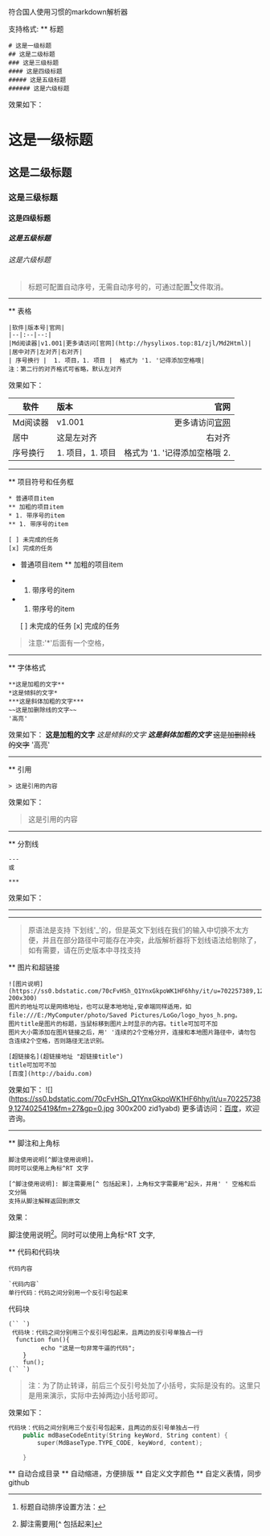 符合国人使用习惯的markdown解析器

支持格式:
** 标题

```
# 这是一级标题
## 这是二级标题
### 这是三级标题
#### 这是四级标题
##### 这是五级标题
###### 这是六级标题

```
效果如下：
# 这是一级标题
## 这是二级标题
### 这是三级标题
#### 这是四级标题


##### 这是五级标题
###### 这是六级标题

> 标题可配置自动序号，无需自动序号的，可通过配置[^标题配置]文件取消。
[^标题配置]: 标题自动排序设置方法：

---

** 表格

```
|软件|版本号|官网|
|--|:--|--:|
|Md阅读器|v1.001|更多请访问[官网](http://hysylixos.top:81/zjl/Md2Html)|
|居中对齐|左对齐|右对齐|
| 序号换行 |  1. 项目，1. 项目 |  格式为 '1. '记得添加空格哦|
注：第二行的对齐格式可省略，默认左对齐
```

效果如下：

|软件|版本|官网|
|---|:---|---:|
|Md阅读器|v1.001|更多请访问[官网](http://hysylixos.top:81/zjl/Md2Html)|
|居中  |这是左对齐         |右对齐|
| 序号换行 |  1. 项目，1. 项目 |  格式为 '1. '记得添加空格哦 2. |

---
** 项目符号和任务框

```
* 普通项目item
** 加粗的项目item
* 1. 带序号的item
** 1. 带序号的item

[ ] 未完成的任务
[x] 完成的任务

```

* 普通项目item
** 加粗的项目item
* 1. 带序号的item
* 1. 带序号的item

	[ ] 未完成的任务
	[x] 完成的任务

> 注意:'*'后面有一个空格，

---

** 字体格式

```
**这是加粗的文字**
*这是倾斜的文字*
***这是斜体加粗的文字***
~~这是加删除线的文字~~
'高亮'
```

 效果如下：
**这是加粗的文字**
*这是倾斜的文字*
***这是斜体加粗的文字***
~~这是加删除线的文字~~
'高亮'

---

** 引用

```
> 这是引用的内容

```

 效果如下：
> 这是引用的内容
---

** 分割线

```
---
或

***
```
 效果如下：

---
***

> 原语法是支持 下划线'_'的，但是英文下划线在我们的输入中切换不太方便，并且在部分路径中可能存在冲突，此版解析器将下划线语法给剔除了，如有需要，请在历史版本中寻找支持

** 图片和超链接

```
![图片说明](https://ss0.bdstatic.com/70cFvHSh_Q1YnxGkpoWK1HF6hhy/it/u=702257389,1274025419&fm=27&gp=0.jpg  200x300)
图片的地址可以是网络地址，也可以是本地地址,安卓端同样适用，如file:///E:/MyComputer/photo/Saved Pictures/LoGo/logo_hyos_h.png。
图片title是图片的标题，当鼠标移到图片上时显示的内容。title可加可不加
图片大小需添加在图片链接之后，用' '连续的2个空格分开，连接和本地图片路径中，请勿包含连续2个空格，否则路径无法识别。

[超链接名](超链接地址 "超链接title")
title可加可不加
[百度](http://baidu.com)

```
 效果如下：
![](https://ss0.bdstatic.com/70cFvHSh_Q1YnxGkpoWK1HF6hhy/it/u=702257389,1274025419&fm=27&gp=0.jpg 300x200 zid1yabd)
更多请访问：[百度](http://baidu.com)，欢迎咨询。

---

** 脚注和上角标

```
脚注使用说明[^脚注使用说明]。
同时可以使用上角标^RT 文字

[^脚注使用说明]: 脚注需要用[^ 包括起来]，上角标文字需要用^起头，并用' ' 空格和后文分隔
支持从脚注解释返回到原文
```
效果：

脚注使用说明[^脚注使用说明]。同时可以使用上角标^RT 文字,

[^脚注使用说明]: 脚注需要用[^ 包括起来]


** 代码和代码块

`代码内容`

```
`代码内容`
单行代码：代码之间分别用一个反引号包起来
```
代码块

```
(`` `)
 代码块：代码之间分别用三个反引号包起来，且两边的反引号单独占一行
  function fun(){
         echo "这是一句非常牛逼的代码";
    }
    fun();
(`` `)
```
> 注：为了防止转译，前后三个反引号处加了小括号，实际是没有的。这里只是用来演示，实际中去掉两边小括号即可。

效果如下：

``` c++
代码块：代码之间分别用三个反引号包起来，且两边的反引号单独占一行
	public mdBaseCodeEntity(String keyWord, String content) {
		super(MdBaseType.TYPE_CODE, keyWord, content);

	}
```



** 自动合成目录
** 自动缩进，方便排版
** 自定义文字颜色
** 自定义表情，同步github
